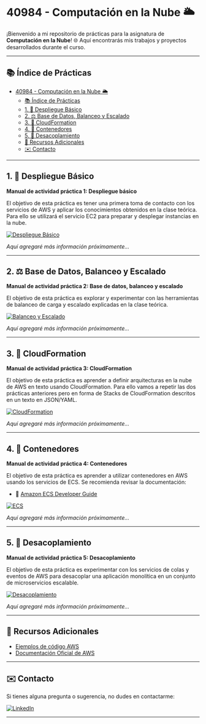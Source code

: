 # 40984 - Computación en la Nube 🌥️ 

¡Bienvenido a mi repositorio de prácticas para la asignatura de **Computación en la Nube**! 🌐 Aquí encontrarás mis trabajos y proyectos desarrollados durante el curso.

---

## 📚 Índice de Prácticas

- [40984 - Computación en la Nube 🌥️](#40984---computación-en-la-nube-️)
  - [📚 Índice de Prácticas](#-índice-de-prácticas)
  - [1. 🚀 Despliegue Básico](#1--despliegue-básico)
  - [2. ⚖️ Base de Datos, Balanceo y Escalado](#2-️-base-de-datos-balanceo-y-escalado)
  - [3. 📝 CloudFormation](#3--cloudformation)
  - [4. 🐳 Contenedores](#4--contenedores)
  - [5. 🔄 Desacoplamiento](#5--desacoplamiento)
  - [🌟 Recursos Adicionales](#-recursos-adicionales)
  - [✉️ Contacto](#️-contacto)

---

## 1. 🚀 Despliegue Básico

**Manual de actividad práctica 1: Despliegue básico**

El objetivo de esta práctica es tener una primera toma de contacto con los servicios de AWS y aplicar los conocimientos obtenidos en la clase teórica. Para ello se utilizará el servicio EC2 para preparar y desplegar instancias en la nube.

[![Despliegue Básico](https://img.shields.io/badge/AWS-EC2-orange?logo=amazon-aws&style=flat-square)](https://aws.amazon.com/ec2/)

*Aquí agregaré más información próximamente...*

---

## 2. ⚖️ Base de Datos, Balanceo y Escalado

**Manual de actividad práctica 2: Base de datos, balanceo y escalado**

El objetivo de esta práctica es explorar y experimentar con las herramientas de balanceo de carga y escalado explicadas en la clase teórica.

[![Balanceo y Escalado](https://img.shields.io/badge/AWS-ELB%20%26%20Auto%20Scaling-yellow?logo=amazon-aws&style=flat-square)](https://aws.amazon.com/elasticloadbalancing/)

*Aquí agregaré más información próximamente...*

---

## 3. 📝 CloudFormation

**Manual de actividad práctica 3: CloudFormation**

El objetivo de esta práctica es aprender a definir arquitecturas en la nube de AWS en texto usando CloudFormation. Para ello vamos a repetir las dos prácticas anteriores pero en forma de Stacks de CloudFormation descritos en un texto en JSON/YAML.

[![CloudFormation](https://img.shields.io/badge/AWS-CloudFormation-blue?logo=amazon-aws&style=flat-square)](https://aws.amazon.com/cloudformation/)

*Aquí agregaré más información próximamente...*

---

## 4. 🐳 Contenedores

**Manual de actividad práctica 4: Contenedores**

El objetivo de esta práctica es aprender a utilizar contenedores en AWS usando los servicios de ECS. Se recomienda revisar la documentación:

- 📄 [Amazon ECS Developer Guide](https://docs.aws.amazon.com/AmazonECS/latest/developerguide/Welcome.html)

[![ECS](https://img.shields.io/badge/AWS-ECS-9cf?logo=amazon-aws&style=flat-square)](https://aws.amazon.com/ecs/)

*Aquí agregaré más información próximamente...*

---

## 5. 🔄 Desacoplamiento

**Manual de actividad práctica 5: Desacoplamiento**

El objetivo de esta práctica es experimentar con los servicios de colas y eventos de AWS para desacoplar una aplicación monolítica en un conjunto de microservicios escalable.

[![Desacoplamiento](https://img.shields.io/badge/AWS-SQS%20%26%20SNS-red?logo=amazon-aws&style=flat-square)](https://aws.amazon.com/sqs/)

*Aquí agregaré más información próximamente...*

---

## 🌟 Recursos Adicionales

- [Ejemplos de código AWS](https://github.com/awsdocs/aws-doc-sdk-examples)
- [Documentación Oficial de AWS](https://aws.amazon.com/documentation/)

---

## ✉️ Contacto

Si tienes alguna pregunta o sugerencia, no dudes en contactarme:

[![LinkedIn](https://img.shields.io/badge/LinkedIn-Perfil%20Profesional-blue?style=flat-square&logo=linkedin&logoColor=white)](https://www.linkedin.com/in/frandu4/)

---
